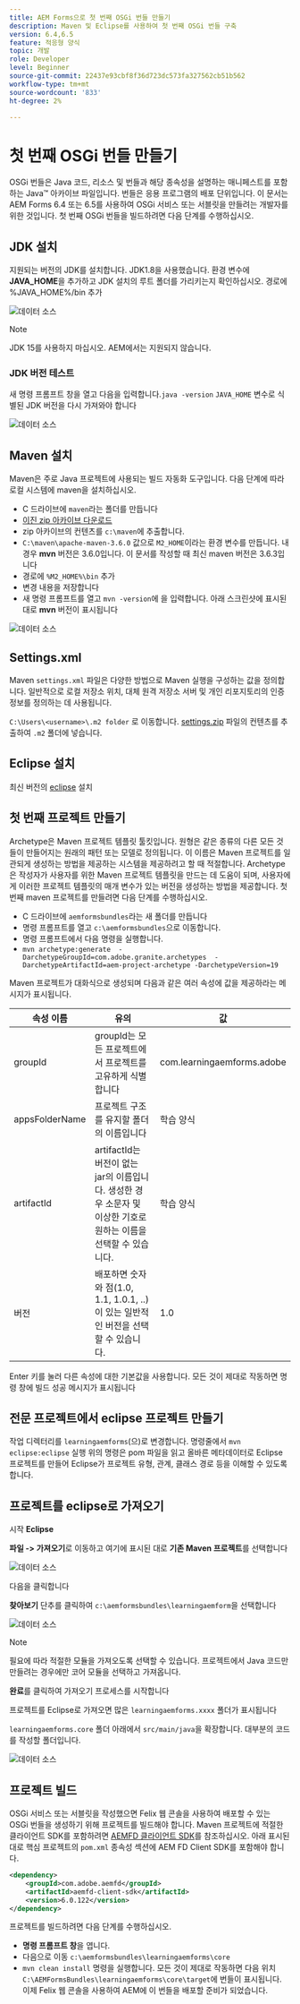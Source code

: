 ```yaml
---
title: AEM Forms으로 첫 번째 OSGi 번들 만들기
description: Maven 및 Eclipse를 사용하여 첫 번째 OSGi 번들 구축
version: 6.4,6.5
feature: 적응형 양식
topic: 개발
role: Developer
level: Beginner
source-git-commit: 22437e93cbf8f36d723dc573fa327562cb51b562
workflow-type: tm+mt
source-wordcount: '833'
ht-degree: 2%

---
```



# 첫 번째 OSGi 번들 만들기

OSGi 번들은 Java 코드, 리소스 및 번들과 해당 종속성을 설명하는 매니페스트를 포함하는 Java™ 아카이브 파일입니다. 번들은 응용 프로그램의 배포 단위입니다. 이 문서는 AEM Forms 6.4 또는 6.5를 사용하여 OSGi 서비스 또는 서블릿을 만들려는 개발자를 위한 것입니다. 첫 번째 OSGi 번들을 빌드하려면 다음 단계를 수행하십시오.


## JDK 설치

지원되는 버전의 JDK를 설치합니다. JDK1.8을 사용했습니다. 환경 변수에 **JAVA_HOME**을 추가하고 JDK 설치의 루트 폴더를 가리키는지 확인하십시오.
경로에 %JAVA_HOME%/bin 추가

![데이터 소스](assets/java-home.JPG)

>[!NOTE]
> JDK 15를 사용하지 마십시오. AEM에서는 지원되지 않습니다.

### JDK 버전 테스트

새 명령 프롬프트 창을 열고 다음을 입력합니다.`java -version` `JAVA_HOME` 변수로 식별된 JDK 버전을 다시 가져와야 합니다

![데이터 소스](assets/java-version.JPG)

## Maven 설치

Maven은 주로 Java 프로젝트에 사용되는 빌드 자동화 도구입니다. 다음 단계에 따라 로컬 시스템에 maven을 설치하십시오.

* C 드라이브에 `maven`라는 폴더를 만듭니다
* [이진 zip 아카이브 다운로드](http://maven.apache.org/download.cgi)
* zip 아카이브의 컨텐츠를 `c:\maven`에 추출합니다.
* `C:\maven\apache-maven-3.6.0` 값으로 `M2_HOME`이라는 환경 변수를 만듭니다. 내 경우 **mvn** 버전은 3.6.0입니다. 이 문서를 작성할 때 최신 maven 버전은 3.6.3입니다
* 경로에 `%M2_HOME%\bin` 추가
* 변경 내용을 저장합니다
* 새 명령 프롬프트를 열고 `mvn -version`에 을 입력합니다. 아래 스크린샷에 표시된 대로 **mvn** 버전이 표시됩니다

![데이터 소스](assets/mvn-version.JPG)

## Settings.xml

Maven `settings.xml` 파일은 다양한 방법으로 Maven 실행을 구성하는 값을 정의합니다. 일반적으로 로컬 저장소 위치, 대체 원격 저장소 서버 및 개인 리포지토리의 인증 정보를 정의하는 데 사용됩니다.

`C:\Users\<username>\.m2 folder` 로 이동합니다.
[settings.zip](assets/settings.zip) 파일의 컨텐츠를 추출하여 `.m2` 폴더에 넣습니다.

## Eclipse 설치

최신 버전의 [eclipse](https://www.eclipse.org/downloads/) 설치

## 첫 번째 프로젝트 만들기

Archetype은 Maven 프로젝트 템플릿 툴킷입니다. 원형은 같은 종류의 다른 모든 것들이 만들어지는 원래의 패턴 또는 모델로 정의됩니다. 이 이름은 Maven 프로젝트를 일관되게 생성하는 방법을 제공하는 시스템을 제공하려고 할 때 적절합니다. Archetype은 작성자가 사용자를 위한 Maven 프로젝트 템플릿을 만드는 데 도움이 되며, 사용자에게 이러한 프로젝트 템플릿의 매개 변수가 있는 버전을 생성하는 방법을 제공합니다.
첫 번째 maven 프로젝트를 만들려면 다음 단계를 수행하십시오.

* C 드라이브에 `aemformsbundles`라는 새 폴더를 만듭니다
* 명령 프롬프트를 열고 `c:\aemformsbundles`으로 이동합니다.
* 명령 프롬프트에서 다음 명령을 실행합니다.
* `mvn archetype:generate  -DarchetypeGroupId=com.adobe.granite.archetypes  -DarchetypeArtifactId=aem-project-archetype -DarchetypeVersion=19`

Maven 프로젝트가 대화식으로 생성되며 다음과 같은 여러 속성에 값을 제공하라는 메시지가 표시됩니다.

| 속성 이름 | 유의 | 값 |
------------------------|---------------------------------------|---------------------
| groupId | groupId는 모든 프로젝트에서 프로젝트를 고유하게 식별합니다 | com.learningaemforms.adobe |
| appsFolderName | 프로젝트 구조를 유지할 폴더의 이름입니다 | 학습 양식 |
| artifactId | artifactId는 버전이 없는 jar의 이름입니다. 생성한 경우 소문자 및 이상한 기호로 원하는 이름을 선택할 수 있습니다. | 학습 양식 |
| 버전 | 배포하면 숫자와 점(1.0, 1.1, 1.0.1, ..)이 있는 일반적인 버전을 선택할 수 있습니다. | 1.0 |

Enter 키를 눌러 다른 속성에 대한 기본값을 사용합니다.
모든 것이 제대로 작동하면 명령 창에 빌드 성공 메시지가 표시됩니다

## 전문 프로젝트에서 eclipse 프로젝트 만들기

작업 디렉터리를 `learningaemforms`(으)로 변경합니다.
명령줄에서 `mvn eclipse:eclipse` 실행
위의 명령은 pom 파일을 읽고 올바른 메타데이터로 Eclipse 프로젝트를 만들어 Eclipse가 프로젝트 유형, 관계, 클래스 경로 등을 이해할 수 있도록 합니다.

## 프로젝트를 eclipse로 가져오기

시작 **Eclipse**

**파일 -> 가져오기**&#x200B;로 이동하고 여기에 표시된 대로 **기존 Maven 프로젝트**&#x200B;를 선택합니다

![데이터 소스](assets/import-mvn-project.JPG)

다음을 클릭합니다

**찾아보기** 단추를 클릭하여 `c:\aemformsbundles\learningaemform`을 선택합니다

![데이터 소스](assets/select-mvn-project.JPG)

>[!NOTE]
>필요에 따라 적절한 모듈을 가져오도록 선택할 수 있습니다. 프로젝트에서 Java 코드만 만들려는 경우에만 코어 모듈을 선택하고 가져옵니다.

**완료**&#x200B;를 클릭하여 가져오기 프로세스를 시작합니다

프로젝트를 Eclipse로 가져오면 많은 `learningaemforms.xxxx` 폴더가 표시됩니다

`learningaemforms.core` 폴더 아래에서 `src/main/java`을 확장합니다. 대부분의 코드를 작성할 폴더입니다.

![데이터 소스](assets/learning-core.JPG)

## 프로젝트 빌드


OSGi 서비스 또는 서블릿을 작성했으면 Felix 웹 콘솔을 사용하여 배포할 수 있는 OSGi 번들을 생성하기 위해 프로젝트를 빌드해야 합니다. Maven 프로젝트에 적절한 클라이언트 SDK를 포함하려면 [AEMFD 클라이언트 SDK](https://repo.adobe.com/nexus/content/repositories/public/com/adobe/aemfd/aemfd-client-sdk/)를 참조하십시오. 아래 표시된 대로 핵심 프로젝트의 `pom.xml` 종속성 섹션에 AEM FD Client SDK를 포함해야 합니다.


```xml
<dependency>
    <groupId>com.adobe.aemfd</groupId>
    <artifactId>aemfd-client-sdk</artifactId>
    <version>6.0.122</version>
</dependency>
```

프로젝트를 빌드하려면 다음 단계를 수행하십시오.

* **명령 프롬프트 창**&#x200B;을 엽니다.
* 다음으로 이동 `c:\aemformsbundles\learningaemforms\core`
* `mvn clean install` 명령을 실행합니다.
모든 것이 제대로 작동하면 다음 위치 `C:\AEMFormsBundles\learningaemforms\core\target`에 번들이 표시됩니다. 이제 Felix 웹 콘솔을 사용하여 AEM에 이 번들을 배포할 준비가 되었습니다.
